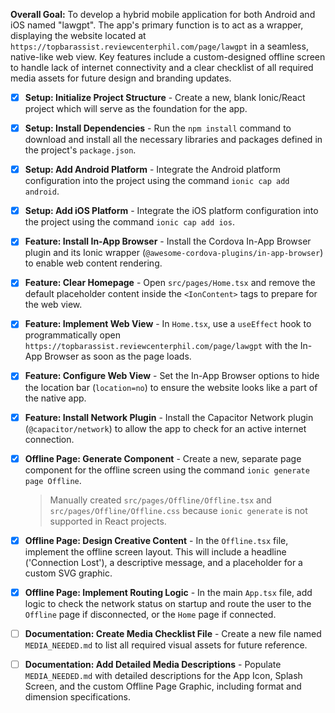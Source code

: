 **Overall Goal:** To develop a hybrid mobile application for both Android and iOS named "lawgpt". The app's primary function is to act as a wrapper, displaying the website located at `https://topbarassist.reviewcenterphil.com/page/lawgpt` in a seamless, native-like web view. Key features include a custom-designed offline screen to handle lack of internet connectivity and a clear checklist of all required media assets for future design and branding updates.

- [x] **Setup: Initialize Project Structure** - Create a new, blank Ionic/React project which will serve as the foundation for the app.
- [x] **Setup: Install Dependencies** - Run the `npm install` command to download and install all the necessary libraries and packages defined in the project's `package.json`.
- [x] **Setup: Add Android Platform** - Integrate the Android platform configuration into the project using the command `ionic cap add android`.
- [x] **Setup: Add iOS Platform** - Integrate the iOS platform configuration into the project using the command `ionic cap add ios`.
- [x] **Feature: Install In-App Browser** - Install the Cordova In-App Browser plugin and its Ionic wrapper (`@awesome-cordova-plugins/in-app-browser`) to enable web content rendering.
- [x] **Feature: Clear Homepage** - Open `src/pages/Home.tsx` and remove the default placeholder content inside the `<IonContent>` tags to prepare for the web view.
- [x] **Feature: Implement Web View** - In `Home.tsx`, use a `useEffect` hook to programmatically open `https://topbarassist.reviewcenterphil.com/page/lawgpt` with the In-App Browser as soon as the page loads.
- [x] **Feature: Configure Web View** - Set the In-App Browser options to hide the location bar (`location=no`) to ensure the website looks like a part of the native app.
- [x] **Feature: Install Network Plugin** - Install the Capacitor Network plugin (`@capacitor/network`) to allow the app to check for an active internet connection.
- [x] **Offline Page: Generate Component** - Create a new, separate page component for the offline screen using the command `ionic generate page Offline`.

  > Manually created `src/pages/Offline/Offline.tsx` and `src/pages/Offline/Offline.css` because `ionic generate` is not supported in React projects.
- [x] **Offline Page: Design Creative Content** - In the `Offline.tsx` file, implement the offline screen layout. This will include a headline ('Connection Lost'), a descriptive message, and a placeholder for a custom SVG graphic.
- [x] **Offline Page: Implement Routing Logic** - In the main `App.tsx` file, add logic to check the network status on startup and route the user to the `Offline` page if disconnected, or the `Home` page if connected.
- [ ] **Documentation: Create Media Checklist File** - Create a new file named `MEDIA_NEEDED.md` to list all required visual assets for future reference.
- [ ] **Documentation: Add Detailed Media Descriptions** - Populate `MEDIA_NEEDED.md` with detailed descriptions for the App Icon, Splash Screen, and the custom Offline Page Graphic, including format and dimension specifications.